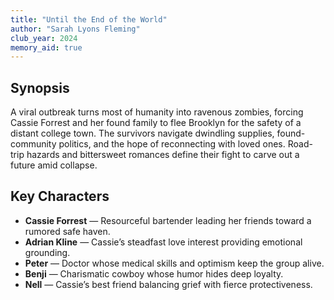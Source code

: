 ```yaml
---
title: "Until the End of the World"
author: "Sarah Lyons Fleming"
club_year: 2024
memory_aid: true
---
```


## Synopsis
A viral outbreak turns most of humanity into ravenous zombies, forcing Cassie Forrest and her found family to flee Brooklyn for the safety of a distant college town. The survivors navigate dwindling supplies, found-community politics, and the hope of reconnecting with loved ones. Road-trip hazards and bittersweet romances define their fight to carve out a future amid collapse.

## Key Characters
- **Cassie Forrest** — Resourceful bartender leading her friends toward a rumored safe haven.
- **Adrian Kline** — Cassie’s steadfast love interest providing emotional grounding.
- **Peter** — Doctor whose medical skills and optimism keep the group alive.
- **Benji** — Charismatic cowboy whose humor hides deep loyalty.
- **Nell** — Cassie’s best friend balancing grief with fierce protectiveness.
